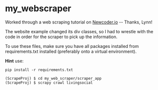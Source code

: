 my_webscraper
=============

Worked through a web scraping tutorial on [Newcoder.io](http://newcoder.io/scrape/) -- Thanks, Lynn!

The website example changed its div classes, so I had to wrestle with the code in order for the scraper to pick up the information. 

To use these files, make sure you have all packages installed from requirements.txt installed (preferably onto a virtual environment).

**Hint** use: 
```
pip install -r requirements.txt
```

```language-python
(ScrapeProj) $ cd my_web_scraper/scraper_app
(ScrapeProj) $ scrapy crawl livingsocial
```
